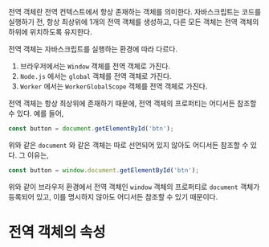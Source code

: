 전역 객체란 전역 컨텍스트에서 항상 존재하는 객체를 의미한다. 자바스크립트는 코드를 실행하기 전, 항상 최상위에 1개의 전역 객체를 생성하고, 다른 모든 객체는 전역 객체의 하위에 위치하도록 유지한다.

전역 객체는 자바스크립트를 실행하는 환경에 따라 다르다.

1. 브라우저에서는 `Window` 객체를 전역 객체로 가진다.
2. `Node.js` 에서는 `global` 객체를 전역 객체로 가진다.
3. `Worker` 에서는 `WorkerGlobalScope` 객체를 전역 객체로 가진다.

전역 객체는 항상 최상위에 존재하기 때문에, 전역 객체의 프로퍼티는 어디서든 참조할 수 있다. 예를 들어,

```javascript
const button = document.getElementById('btn');
```

위와 같은 `document` 와 같은 객체는 따로 선언되어 있지 않아도 어디서든 참조할 수 있다. 그 이유는,

```javascript
const button = window.document.getElementById('btn');
```

위와 같이 브라우저 환경에서 전역 객체인 `window` 객체의 프로퍼티로 `document` 객체가 등록되어 있고, 이를 명시하지 않아도 어디서든 참조할 수 있기 때문이다.

# 전역 객체의 속성

